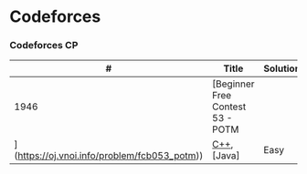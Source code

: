 Codeforces
========

### Codeforces CP

| # | Title | Solution | Difficulty |
|---| ----- | -------- | ---------- |
|1946|[Beginner Free Contest 53 - POTM
](https://oj.vnoi.info/problem/fcb053_potm)) | [C++](./algorithms/cpp/largestNumberAfterMutatingSubstring/LargestNumberAfterMutatingSubstring.cpp), [Java] | Easy
